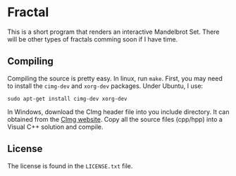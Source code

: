 Fractal
=======

This is a short program that renders an interactive Mandelbrot Set. There will
be other types of fractals comming soon if I have time.


Compiling
---------

Compiling the source is pretty easy. In linux, run `make`. First, you may need
to install the `cimg-dev` and `xorg-dev` packages. Under Ubuntu, I use:

    sudo apt-get install cimg-dev xorg-dev

In Windows, download the CImg header file into you include directory. It can
obtained from the [CImg website](http://cimg.sourceforge.net/). Copy all the
source files (cpp/hpp) into a Visual C++ solution and compile.


License
-------

The license is found in the `LICENSE.txt` file.
